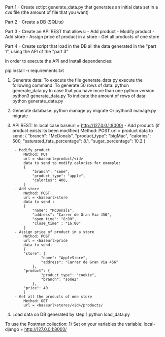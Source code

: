 Part 1
    - Create sctipt generate_data.py that generates an initial data set in a cvs file (the amount of file that you want)


Part 2
    - Create a DB (SQLite)  

Part 3
    - Create an API REST that allows:
        - Add product
        - Modify product
        - Add store
        - Assign price of product in a store
        - Get all products of one store


Part 4
    - Create script that load in the DB all the data generated in the "part 1", using the API of the "part 3"




In order to execute the API and 
Install dependencies:

pip install -r requirements.txt

1) Generate data:
    To execute the file generate_data.py execute the following command:
        To generate 50 rows of data:
            python generate_data.py <amount of csv files that I want to generate>
            In case that you have more than one python version
            python3 generate_data.py <amount of csv files that I want to generate> 
        To indicate the amount of rows of data:
            python generate_data.py <amount of csv files that I want to generate> <amount of data to generate>


2) Generate database:
    python manage.py migrate
    Or python3 manage.py migrate


3) API REST:
    In local case baseurl =  http://127.0.0.1:8000/
        - Add product: (if product exists its been modified)
            Method: POST
            url = <baseurl>product
            data to send:
            {
                "branch": "McDonals",
                "product_type": "bigMac",
                "calories": 500,
                "saturated_fats_percentage": 8.1,
                "sugar_percentage": 10.2
            }

        - Modify product
            Method: PUT
            url = <baseurl>product/<id>
            data to send to modify calories for example:
            {
                "branch": "some",
                "product_type": "apple",
                "calories": 400,
            }
        - Add store
            Method: POST
            url = <baseurl>store
            data to send :
            {
                "name": "McDonals",
                "address": "Carrer de Gran Via 456",
                "open_time": "8:00",
                "close_time" : "16:00"
            }
        - Assign price of product in a store
            Method: POST
            url = <baseurl>price
            data to send:
            {
            "store": {
                    "name": "AppleStore",
                    "address": "Carrer de Gran Via 456"
                },
            "product": {
                    "product_type": "cookie",
                    "branch": "some2"
                },
            "price": 40
            }
        - Get all the products of one store
            Method: GET
            url = <baseurl>stores/<id>/products/

4) Load data on DB generated by step 1
    python load_data.py 

To use the Postman collection:
    1) Set on your variables the variable:
        local-django = http://127.0.0.1:8000/